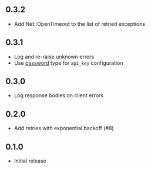 ## 0.3.2

- Add Net::OpenTimeout to the list of retried exceptions

## 0.3.1

- Log and re-raise unknown errors
- Use [password](https://www.elastic.co/guide/en/logstash/current/configuration-file-structure.html#password) type for `api_key` configuration

## 0.3.0

- Log response bodies on client errors

## 0.2.0

- Add retries with exponential backoff (#8)

## 0.1.0

- Initial release
